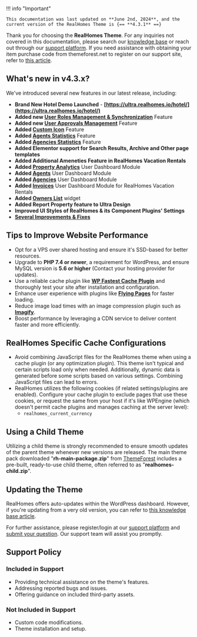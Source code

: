 !!! info "Important"

    This documentation was last updated on **June 2nd, 2024**, and the current version of the RealHomes Theme is {== **4.3.1** ==}

Thank you for choosing the **RealHomes Theme**. For any inquiries not covered in this documentation, please search our <a target="_blank" href="https://support.inspirythemes.com/">knowledge base</a> or reach out through our <a target="_blank" href="https://support.inspirythemes.com/login-register/">support platform</a>. If you need assistance with obtaining your item purchase code from themeforest.net to register on our support site, refer to <a target="_blank" href="https://support.inspirythemes.com/knowledgebase/how-to-get-themeforest-item-purchase-code/">this article</a>.


## What's new in v4.3.x?

We've introduced several new features in our latest release, including:

- **Brand New Hotel Demo Launched** - **[https://ultra.realhomes.io/hotel/](https://ultra.realhomes.io/hotel/)**
- **Added new [User Roles Management & Synchronization](https://realhomes.io/documentation/user-roles-synchronization/)** Feature
- **Added new [User Approvals Management](https://realhomes.io/documentation/user-approvals-management/)** Feature
- **Added [Custom Icon](https://realhomes.io/documentation/custom-meta-icons/)** Feature
- **Added [Agents Statistics](https://realhomes.io/documentation/agents-listing-settings/#agents-statistics)** Feature
- **Added [Agencies Statistics](https://realhomes.io/documentation/agencies-listing-settings/#agencies-statistics)** Feature
- **Added Elementor support for Search Results, Archive and Other page templates**
- **Added Additional Ameneties Feature in RealHomes Vacation Rentals**
- **Added [Property Analytics](https://realhomes.io/documentation/dashboard-property-analytics/)** User Dashboard Module
- **Added [Agents](https://realhomes.io/documentation/dashboard-agents/)** User Dashboard Module
- **Added [Agencies](https://realhomes.io/documentation/dashboard-agencies/)** User Dashboard Module
- **Added [Invoices](https://realhomes.io/documentation/invoices/)** User Dashboard Module for RealHomes Vacation Rentals
- **Added [Owners List](https://realhomes.io/documentation/owners-widget/)** widget
- **Added Report Property feature to Ultra Design**
- **Improved UI Styles of RealHomes & its Component Plugins' Settings**
- **[Several Improvements & Fixes](https://realhomes.io/changelog/)**

## Tips to Improve Website Performance

* Opt for a VPS over shared hosting and ensure it's SSD-based for better resources.
* Upgrade to **PHP 7.4 or newer**, a requirement for WordPress, and ensure MySQL version is **5.6 or higher** (Contact your hosting provider for updates).
* Use a reliable cache plugin like **[WP Fastest Cache Plugin](https://wordpress.org/plugins/wp-fastest-cache/)** and thoroughly test your site after installation and configuration.
* Enhance user experience with plugins like **[Flying Pages](https://wordpress.org/plugins/flying-pages/)** for faster loading.
* Reduce image load times with an image compression plugin such as **[Imagify](https://wordpress.org/plugins/imagify/)**.
* Boost performance by leveraging a CDN service to deliver content faster and more efficiently.

## RealHomes Specific Cache Configurations

* Avoid combining JavaScript files for the RealHomes theme when using a cache plugin (or any optimization plugin). This theme isn't typical and certain scripts load only when needed. Additionally, dynamic data is generated before some scripts based on various settings. Combining JavaScript files can lead to errors.
* RealHomes utilizes the following cookies (if related settings/plugins are enabled). Configure your cache plugin to exclude pages that use these cookies, or request the same from your host if it's like WPEngine (which doesn't permit cache plugins and manages caching at the server level):
    - `realhomes_current_currency`

## Using a Child Theme

Utilizing a child theme is strongly recommended to ensure smooth updates of the parent theme whenever new versions are released. The main theme pack downloaded "**rh-main-package.zip**" from [ThemeForest](https://themeforest.net/downloads) includes a pre-built, ready-to-use child theme, often referred to as "**realhomes-child.zip**".

## Updating the Theme

RealHomes offers auto-updates within the WordPress dashboard. However, if you're updating from a very old version, you can refer to [this knowledge base article](https://support.inspirythemes.com/knowledgebase/how-to-update-realhomes-theme-to-the-latest-version/).

For further assistance, please register/login at our [support platform](https://support.inspirythemes.com/login-register/) and [submit your question](https://support.inspirythemes.com/ask-question/). Our support team will assist you promptly.

## Support Policy

### **Included in Support**

- Providing technical assistance on the theme's features.
- Addressing reported bugs and issues.
- Offering guidance on included third-party assets.

### **Not Included in Support**

- Custom code modifications.
- Theme installation and setup.

